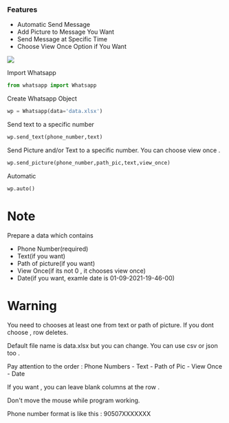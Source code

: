 ### Features

- Automatic Send Message 
- Add Picture  to Message You Want
- Send Message at Specific Time
- Choose View Once Option if You Want

![](https://camo.githubusercontent.com/38f5db5524ba43e7262dfbca1f7d3631ba127fb1596785dfd707d5fc671821c9/687474703a2f2f466f7254686542616467652e636f6d2f696d616765732f6261646765732f6d6164652d776974682d707974686f6e2e737667) 

Import Whatsapp 
```python
from whatsapp import Whatsapp
```

Create Whatsapp Object
```python
wp = Whatsapp(data='data.xlsx') 
```

Send text to a specific number
```python
wp.send_text(phone_number,text)
```

Send Picture and/or Text to a specific number. You can choose view once .
```python
wp.send_picture(phone_number,path_pic,text,view_once)
```

Automatic 
```python
wp.auto()
```


# Note

Prepare a data which contains 
- Phone Number(required)
- Text(if you want)
- Path of picture(if you want)
- View Once(if its not 0 , it chooses view once)
- Date(if you want, examle date is 01-09-2021-19-46-00)

# Warning 

You need to chooses at least one from  text or path of picture. If you dont choose , row deletes.

Default file name is data.xlsx but you can change. You can use csv or json too .

Pay attention to the order : Phone Numbers - Text - Path of Pic - View Once - Date

If you want , you can leave blank columns at the row .

Don't move the mouse while program working.

Phone number format is like this : 90507XXXXXXX
